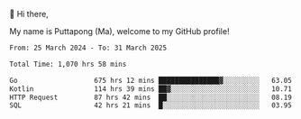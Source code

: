 👋 Hi there,

My name is Puttapong (Ma), welcome to my GitHub profile!

<!--START_SECTION:waka-->

```txt
From: 25 March 2024 - To: 31 March 2025

Total Time: 1,070 hrs 58 mins

Go                   675 hrs 12 mins ███████████████▓░░░░░░░░░   63.05 %
Kotlin               114 hrs 39 mins ██▓░░░░░░░░░░░░░░░░░░░░░░   10.71 %
HTTP Request         87 hrs 42 mins  ██░░░░░░░░░░░░░░░░░░░░░░░   08.19 %
SQL                  42 hrs 21 mins  █░░░░░░░░░░░░░░░░░░░░░░░░   03.95 %
```

<!--END_SECTION:waka-->
